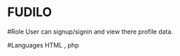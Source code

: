 # FUDILO

  #Role
    User can signup/signin and view there profile data.
  
  #Languages
    HTML , php 
  
